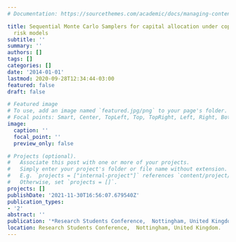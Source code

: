 ```yaml
---
# Documentation: https://sourcethemes.com/academic/docs/managing-content/

title: Sequential Monte Carlo Samplers for capital allocation under copula-dependent
  risk models
subtitle: ''
summary: ''
authors: []
tags: []
categories: []
date: '2014-01-01'
lastmod: 2020-09-28T12:34:44-03:00
featured: false
draft: false

# Featured image
# To use, add an image named `featured.jpg/png` to your page's folder.
# Focal points: Smart, Center, TopLeft, Top, TopRight, Left, Right, BottomLeft, Bottom, BottomRight.
image:
  caption: ''
  focal_point: ''
  preview_only: false

# Projects (optional).
#   Associate this post with one or more of your projects.
#   Simply enter your project's folder or file name without extension.
#   E.g. `projects = ["internal-project"]` references `content/project/deep-learning/index.md`.
#   Otherwise, set `projects = []`.
projects: []
publishDate: '2021-11-30T16:56:07.679540Z'
publication_types:
- '2'
abstract: ''
publication: '*Research Students Conference,  Nottingham, United Kingdom.*'
location: Research Students Conference,  Nottingham, United Kingdom.
---
```

